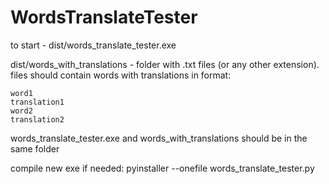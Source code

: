 # WordsTranslateTester

to start - dist/words_translate_tester.exe

dist/words_with_translations - folder with .txt files (or any other extension). files should contain words with translations in format:

    word1
    translation1
    word2
    translation2


words_translate_tester.exe and  words_with_translations should be in the same folder


compile new exe if needed:
pyinstaller --onefile words_translate_tester.py